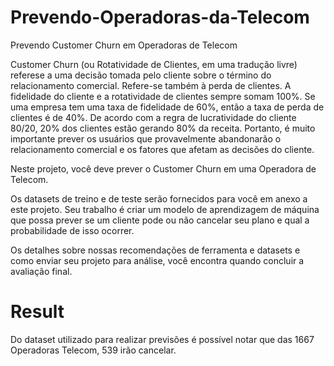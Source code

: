 # Prevendo-Operadoras-da-Telecom
Prevendo Customer Churn em Operadoras de Telecom

  Customer Churn (ou Rotatividade de Clientes, em uma tradução livre) referese
a uma decisão tomada pelo cliente sobre o término do relacionamento
comercial. Refere-se também à perda de clientes. A fidelidade do cliente e a
rotatividade de clientes sempre somam 100%. Se uma empresa tem uma taxa de
fidelidade de 60%, então a taxa de perda de clientes é de 40%. De acordo com a
regra de lucratividade do cliente 80/20, 20% dos clientes estão gerando 80% da
receita. Portanto, é muito importante prever os usuários que provavelmente
abandonarão o relacionamento comercial e os fatores que afetam as decisões do
cliente.

  Neste projeto, você deve prever o Customer Churn em uma Operadora de
Telecom.

  Os datasets de treino e de teste serão fornecidos para você em anexo a este
projeto. Seu trabalho é criar um modelo de aprendizagem de máquina que possa
prever se um cliente pode ou não cancelar seu plano e qual a probabilidade de isso
ocorrer.

  Os detalhes sobre nossas recomendações de ferramenta e datasets e como
enviar seu projeto para análise, você encontra quando concluir a avaliação final.

# Result
Do dataset utilizado para realizar previsões é possível notar que das 1667 Operadoras Telecom, 539 irão cancelar.

